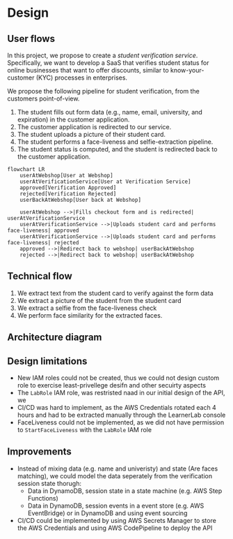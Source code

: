 # Design

## User flows


In this project, we propose to create a *student verification service*.
Specifically, we want to develop a SaaS that verifies student status for online businesses that want to offer discounts, similar to know-your-customer (KYC) processes in enterprises.

We propose the following pipeline for student verification, from the customers point-of-view.

1. The student fills out form data (e.g., name, email, university, and expiration) in the customer application.
2. The customer application is redirected to our service.
3. The student uploads a picture of their student card.
4. The student performs a face-liveness and selfie-extraction pipeline.
5. The student status is computed, and the student is redirected back to the customer application.


```mermaid
flowchart LR
    userAtWebshop[User at Webshop]
    userAtVerificationService[User at Verification Service]
    approved[Verification Approved]
    rejected[Verification Rejected]
    userBackAtWebshop[User back at Webshop]

    userAtWebshop -->|Fills checkout form and is redirected| userAtVerificationService
    userAtVerificationService -->|Uploads student card and performs face-liveness| approved
    userAtVerificationService -->|Uploads student card and performs face-liveness| rejected
    approved -->|Redirect back to webshop| userBackAtWebshop
    rejected -->|Redirect back to webshop| userBackAtWebshop
```


## Technical flow

1. We extract text from the student card to verify against the form data
2. We extract a picture of the student from the student card
3. We extract a selfie from the face-liveness check
4. We perform face similarity for the extracted faces.

## Architecture diagram



## Design limitations

- New IAM roles could not be created, thus we could not design custom role to exercise least-privellege desifn and other secuirty aspects
- The `LabRole` IAM role, was restristed naad in our initial design of the API, we
- CI/CD was hard to implement, as the AWS Credentials rotated each 4 hours and had to be extracted manually through the LearnerLab console
- FaceLiveness could not be implemented, as we did not have permission to `StartFaceLiveness` with the `LabRole` IAM role

## Improvements

- Instead of mixing data (e.g. name and univeristy) and state (Are faces matching), we could model the data seperately from the verification session state thorugh:
    - Data in DynamoDB, session state in a state machine (e.g. AWS Step Functions)
    - Data in DynamoDB, session events in a event store (e.g. AWS EventBridge) or in DynamoDB and using event sourcing
- CI/CD could be implemented by using AWS Secrets Manager to store the AWS Credentials and using AWS CodePipeline to deploy the API


##